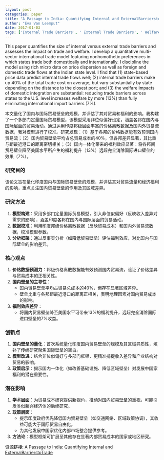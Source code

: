 ```yaml
---
layout: post
categories: paper
title: "A Passage to India: Quantifying Internal and ExternalBarrierstoTrade"
author: "Eva Van Leemput"
date: 2017-01-03
tags: ['Internal Trade Barriers', ' External Trade Barriers', ' Welfare', ' India']
---
```


This paper quantifies the size of internal versus external trade barriers and assesses the impact on trade and welfare. I develop a quantitative multi-sector international trade model featuring nonhomothetic preferences in which states trade both domestically and internationally. I discipline the model using rich micro data on price dispersion as well as foreign and domestic trade flows at the Indian state level. I find that (1) state-based price data predict internal trade flows well; (2) internal trade barriers make up 40% of the total trade cost on average, but vary substantially by state depending on the distance to the closest port; and (3) the welfare impacts of domestic integration are substantial: reducing trade barriers across states to the U.S. level increases welfare by more (13%) than fully eliminating international import barriers (7%).

本文量化了国内与国际贸易壁垒的规模，并评估了其对贸易和福利的影响。我构建了一个多部门定量国际贸易模型，该模型采用非位似偏好设定，涵盖各邦在国内与国际层面的贸易活动。通过运用印度邦级层面丰富的价格离散数据及国内外贸易流数据，我对模型进行了校准。研究发现：（1）基于各邦的价格数据能有效预测国内贸易流；（2）国内贸易壁垒平均占总贸易成本的40%，但各邦差异显著，其比重与距最近港口的距离密切相关；（3）国内一体化带来的福利效应显著：将各邦间贸易壁垒降至美国水平所产生的福利提升（13%）远超完全消除国际进口壁垒的效果（7%）。

### 研究目的  
该论文旨在量化印度国内与国际贸易壁垒的规模，并评估其对贸易流量和经济福利的影响，重点关注国内贸易壁垒的作用及其区域差异。

### 研究方法  
1. **模型构建**：采用多部门定量国际贸易模型，引入非位似偏好（反映收入差异对需求的影响），涵盖印度各邦在国内与国际层面的贸易活动。  
2. **数据校准**：利用印度邦级价格离散数据（反映贸易成本）和国内外贸易流数据，校准模型参数。  
3. **分析框架**：通过反事实分析（如降低贸易壁垒）评估福利效应，对比国内与国际壁垒的影响差异。

### 核心观点  
1. **价格数据预测力**：邦级价格离散数据能有效预测国内贸易流，验证了价格差异与贸易成本的正相关性。  
2. **国内壁垒的主导性**：  
   - 国内贸易壁垒平均占贸易总成本的40%，但存在显著区域差异。  
   - 壁垒比重与各邦距最近港口的距离正相关，表明地理因素对国内贸易成本的影响。  
3. **福利效应差异**：  
   - 将国内贸易壁垒降至美国水平可带来13%的福利提升，远超完全消除国际进口壁垒的7%收益。  

### 创新点  
1. **国内壁垒的量化**：首次系统量化印度国内贸易壁垒的规模及其区域异质性，填补了传统研究聚焦国际壁垒的空白。  
2. **模型改进**：结合非位似偏好与多部门框架，更精准捕捉收入差异和产业结构对贸易的影响。  
3. **政策启示**：揭示国内一体化（如改善基础设施、降低区域壁垒）对发展中国家福利的潜在重要性。  

### 潜在影响  
1. **学术层面**：为贸易成本研究提供新视角，推动对国内贸易壁垒的重视，可能引发类似新兴经济体的后续研究。  
2. **政策层面**：  
   - 提示印度政府优先降低国内贸易壁垒（如交通网络、区域政策协调），其收益可能大于国际贸易自由化。  
   - 为其他发展中国家优化内部市场整合提供参考。  
3. **方法论**：模型框架可扩展至其他存在显著内部贸易成本的国家或地区研究。

资源链接: [A Passage to India: Quantifying Internal and ExternalBarrierstoTrade](https://papers.ssrn.com/sol3/papers.cfm?abstract_id=2882438)
